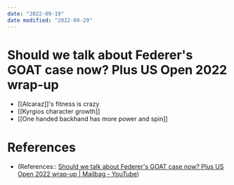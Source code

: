 ```yaml
---
date: "2022-09-19"
date modified: "2022-09-29"
---
```


# Should we talk about Federer's GOAT case now? Plus US Open 2022 wrap-up
- [[Alcaraz]]'s fitness is crazy
- [[Kyrgios character growth]]
- [[One handed backhand has more power and spin]]

# References
- (References:: [Should we talk about Federer's GOAT case now? Plus US Open 2022 wrap-up | Mailbag - YouTube](https://www.youtube.com/watch?v=2AFIoCq5Dag&t=1611s))
